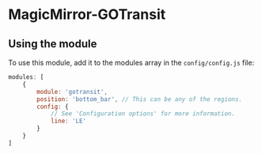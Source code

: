 # MagicMirror-GOTransit

## Using the module

To use this module, add it to the modules array in the `config/config.js` file:
````javascript
modules: [
	{
		module: 'gotransit',
		position: 'bottom_bar',	// This can be any of the regions.
		config: {
			// See 'Configuration options' for more information.
			line: 'LE'
		}
	}
]
````
